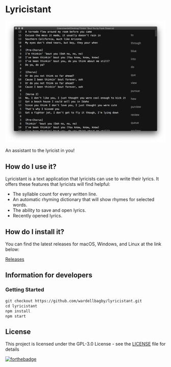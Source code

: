 # Lyricistant
![lyricistant](lyricistant.png)

An assistant to the lyricist in you!

## How do I use it?

Lyricistant is a text application that lyricists can use to write their lyrics. It offers these features that lyricists will find helpful:

- The syllable count for every written line.
- An automatic rhyming dictionary that will show rhymes for selected words.
- The ability to save and open lyrics.
- Recently opened lyrics.

## How do I install it?

You can find the latest releases for macOS, Windows, and Linux at the link below:

[Releases](https://github.com/wardellbagby/lyricistant/releases)


## Information for developers
### Getting Started

```
git checkout https://github.com/wardellbagby/lyricistant.git
cd lyricistant
npm install
npm start
```

## License

This project is licensed under the GPL-3.0 License - see the [LICENSE](LICENSE.md) file for details

[![forthebadge](https://forthebadge.com/images/badges/built-with-grammas-recipe.svg)](https://forthebadge.com)
